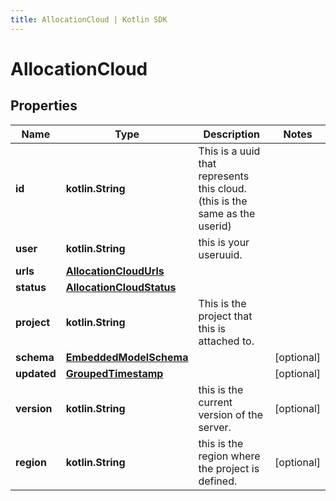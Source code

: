 ```yaml
---
title: AllocationCloud | Kotlin SDK
---
```




# AllocationCloud

## Properties
Name | Type | Description | Notes
------------ | ------------- | ------------- | -------------
**id** | **kotlin.String** | This is a uuid that represents this cloud.(this is the same as the userid) | 
**user** | **kotlin.String** | this is your useruuid. | 
**urls** | [**AllocationCloudUrls**](AllocationCloudUrls) |  | 
**status** | [**AllocationCloudStatus**](AllocationCloudStatus) |  | 
**project** | **kotlin.String** | This is the project that this is attached to. | 
**schema** | [**EmbeddedModelSchema**](EmbeddedModelSchema) |  |  [optional]
**updated** | [**GroupedTimestamp**](GroupedTimestamp) |  |  [optional]
**version** | **kotlin.String** | this is the current version of the server. |  [optional]
**region** | **kotlin.String** | this is the region where the project is defined. |  [optional]




